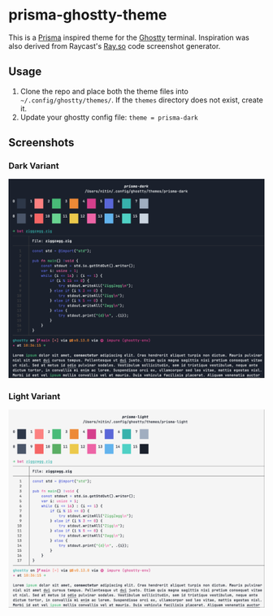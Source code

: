 # prisma-ghostty-theme

This is a [Prisma](https://prisma.io) inspired theme for the [Ghostty](https://ghostty.org) terminal. Inspiration was also derived from Raycast's [Ray.so](https://ray.so/#padding=64&theme=prisma) code screenshot generator.

## Usage
1. Clone the repo and place both the theme files into `~/.config/ghostty/themes/`. If the `themes` directory does not exist, create it.
2. Update your ghostty config file: `theme = prisma-dark`

## Screenshots

### Dark Variant

![Prisma Dark](./assets/prisma-dark.png)

### Light Variant

![Prisma Light](./assets/prisma-light.png)
